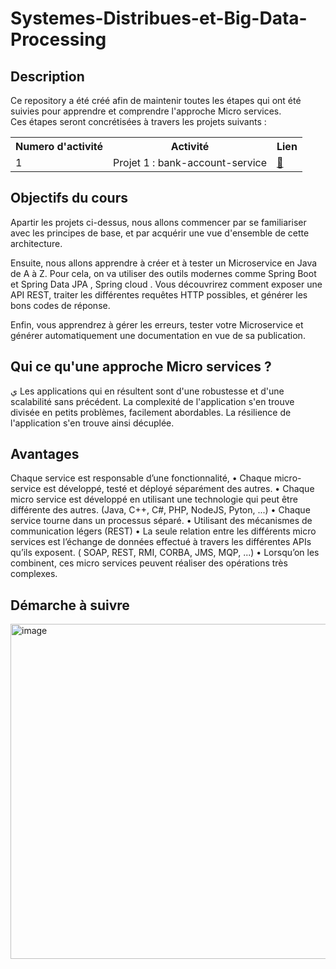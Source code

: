 # Systemes-Distribues-et-Big-Data-Processing
<H2>Description </H2>
Ce repository a été créé afin de maintenir toutes les étapes qui ont été suivies pour apprendre et comprendre l'approche Micro services.<br>
Ces étapes seront concrétisées à travers les projets suivants : <br>
<table align="center" width="100%">
  <tr>
    <th>Numero d'activité </th>
    <th>Activité</td>
    <th>Lien</th>
  </tr>
  <tr>
    <td>1</td>
    <td>Projet 1 : bank-account-service </td>
    <td><a href="https://github.com/SAYOUJJIL/Systemes-Distribues-et-Big-Data-Processing/tree/main/bank-account-service">🔗</a></td>
  </tr>
  
</table>  
<h2>Objectifs du cours</h2>
Apartir les projets ci-dessus, nous allons commencer par se familiariser avec les principes de base, et par acquérir une vue d'ensemble de cette architecture.

Ensuite, nous allons apprendre à créer et à tester un Microservice en Java de A à Z. Pour cela, on va utiliser des outils modernes comme Spring Boot et Spring Data JPA , Spring cloud . Vous découvrirez comment exposer une API REST, traiter les différentes requêtes HTTP possibles, et générer les bons codes de réponse.

Enfin, vous apprendrez à gérer les erreurs, tester votre Microservice et générer automatiquement une documentation en vue de sa publication.


<h2>Qui ce qu'une approche Micro services ? </h2>
ي
Les applications qui en résultent sont d'une robustesse et d'une scalabilité sans précédent. La complexité de l'application s'en trouve divisée en petits problèmes, facilement abordables. La  résilience de l'application s'en trouve ainsi décuplée.

<h2>Avantages</h2>
Chaque service est responsable d’une fonctionnalité,
• Chaque micro-service est développé, testé et déployé
séparément des autres.
• Chaque micro service est développé en utilisant une technologie qui
peut être différente des autres. (Java, C++, C#, PHP, NodeJS, Pyton,
...)
• Chaque service tourne dans un processus séparé.
• Utilisant des mécanismes de communication légers (REST)
• La seule relation entre les différents micro services est l’échange de
données effectué à travers les différentes APIs qu’ils exposent. (
SOAP, REST, RMI, CORBA, JMS, MQP, ...)
• Lorsqu’on les combinent, ces micro services peuvent réaliser des
opérations très complexes.
<h2>Démarche à suivre</h2>
<img width="536" alt="image" src="https://user-images.githubusercontent.com/85376207/205502336-f9649ed1-b0c0-415f-b270-4122aa3eb966.png">
